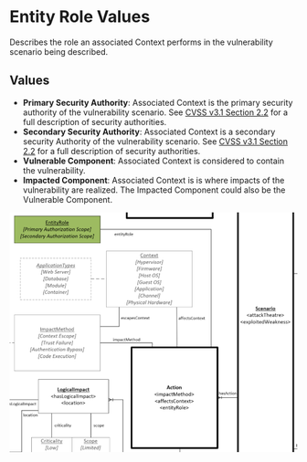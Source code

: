 # Entity Role Values

Describes the role an associated Context performs in the vulnerability scenario being described.

## Values

- **Primary Security Authority**:  Associated Context is the primary security authority of the vulnerability scenario. See [CVSS v3.1 Section 2.2](https://www.first.org/cvss/specification-document#2-2-Scope-S) for a full description of security authorities.
- **Secondary Security Authority**:  Associated Context is a secondary security Authority of the vulnerability scenario. See [CVSS v3.1 Section 2.2](https://www.first.org/cvss/specification-document#2-2-Scope-S) for a full description of security authorities.
- **Vulnerable Component**: Associated Context is considered to contain the vulnerability. 
- **Impacted Component**:  Associated Context is is where impacts of the vulnerability are realized. The Impacted Component could also be the Vulnerable Component.

![Entity Role Graph](../figures/graphsnippets/EntityRoleSnippet.png "Entity Role Graph")
